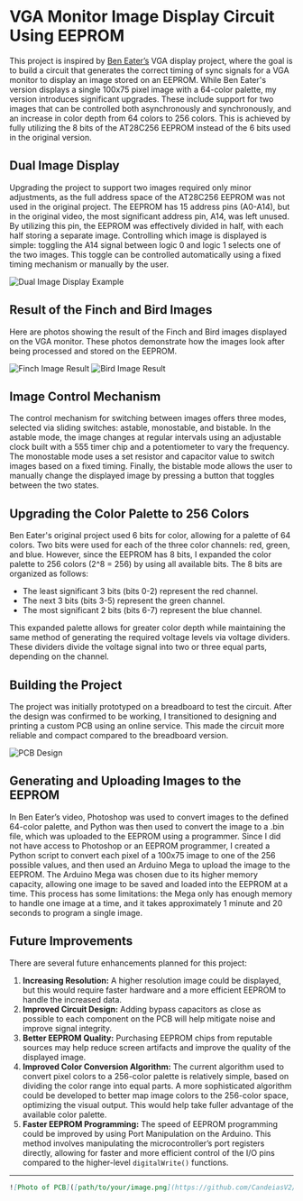 # VGA Monitor Image Display Circuit Using EEPROM
This project is inspired by [Ben Eater’s](https://eater.net/vga) VGA display project, where the goal is to build a circuit that generates the correct timing of sync signals for a VGA monitor to display an image stored on an EEPROM. While Ben Eater's version displays a single 100x75 pixel image with a 64-color palette, my version introduces significant upgrades. These include support for two images that can be controlled both asynchronously and synchronously, and an increase in color depth from 64 colors to 256 colors. This is achieved by fully utilizing the 8 bits of the AT28C256 EEPROM instead of the 6 bits used in the original version.

## Dual Image Display
Upgrading the project to support two images required only minor adjustments, as the full address space of the AT28C256 EEPROM was not used in the original project. The EEPROM has 15 address pins (A0-A14), but in the original video, the most significant address pin, A14, was left unused. By utilizing this pin, the EEPROM was effectively divided in half, with each half storing a separate image. Controlling which image is displayed is simple: toggling the A14 signal between logic 0 and logic 1 selects one of the two images. This toggle can be controlled automatically using a fixed timing mechanism or manually by the user.

![Dual Image Display Example](https://github.com/CandeiasV2/VideoCard/blob/main/Dual%20Image.gif)

## Result of the Finch and Bird Images
Here are photos showing the result of the Finch and Bird images displayed on the VGA monitor. These photos demonstrate how the images look after being processed and stored on the EEPROM.

![Finch Image Result](https://github.com/CandeiasV2/VideoCard/blob/main/Finch%20Result.jpg)
![Bird Image Result](https://github.com/CandeiasV2/VideoCard/blob/main/Bird%20Result.jpg)

## Image Control Mechanism
The control mechanism for switching between images offers three modes, selected via sliding switches: astable, monostable, and bistable. In the astable mode, the image changes at regular intervals using an adjustable clock built with a 555 timer chip and a potentiometer to vary the frequency. The monostable mode uses a set resistor and capacitor value to switch images based on a fixed timing. Finally, the bistable mode allows the user to manually change the displayed image by pressing a button that toggles between the two states.

## Upgrading the Color Palette to 256 Colors
Ben Eater's original project used 6 bits for color, allowing for a palette of 64 colors. Two bits were used for each of the three color channels: red, green, and blue. However, since the EEPROM has 8 bits, I expanded the color palette to 256 colors (2^8 = 256) by using all available bits. The 8 bits are organized as follows:

- The least significant 3 bits (bits 0-2) represent the red channel.
- The next 3 bits (bits 3-5) represent the green channel.
- The most significant 2 bits (bits 6-7) represent the blue channel.

This expanded palette allows for greater color depth while maintaining the same method of generating the required voltage levels via voltage dividers. These dividers divide the voltage signal into two or three equal parts, depending on the channel.

## Building the Project
The project was initially prototyped on a breadboard to test the circuit. After the design was confirmed to be working, I transitioned to designing and printing a custom PCB using an online service. This made the circuit more reliable and compact compared to the breadboard version.

![PCB Design](https://github.com/CandeiasV2/VideoCard/blob/main/PCB_VideoCard/3D_VideoCard_PCB_FrontAngle.png)

## Generating and Uploading Images to the EEPROM
In Ben Eater’s video, Photoshop was used to convert images to the defined 64-color palette, and Python was then used to convert the image to a .bin file, which was uploaded to the EEPROM using a programmer. Since I did not have access to Photoshop or an EEPROM programmer, I created a Python script to convert each pixel of a 100x75 image to one of the 256 possible values, and then used an Arduino Mega to upload the image to the EEPROM. The Arduino Mega was chosen due to its higher memory capacity, allowing one image to be saved and loaded into the EEPROM at a time. This process has some limitations: the Mega only has enough memory to handle one image at a time, and it takes approximately 1 minute and 20 seconds to program a single image.

## Future Improvements
There are several future enhancements planned for this project:

1. **Increasing Resolution:** A higher resolution image could be displayed, but this would require faster hardware and a more efficient EEPROM to handle the increased data.
2. **Improved Circuit Design:** Adding bypass capacitors as close as possible to each component on the PCB will help mitigate noise and improve signal integrity.
3. **Better EEPROM Quality:** Purchasing EEPROM chips from reputable sources may help reduce screen artifacts and improve the quality of the displayed image.
4. **Improved Color Conversion Algorithm:** The current algorithm used to convert pixel colors to a 256-color palette is relatively simple, based on dividing the color range into equal parts. A more sophisticated algorithm could be developed to better map image colors to the 256-color space, optimizing the visual output. This would help take fuller advantage of the available color palette.
5. **Faster EEPROM Programming:** The speed of EEPROM programming could be improved by using Port Manipulation on the Arduino. This method involves manipulating the microcontroller’s port registers directly, allowing for faster and more efficient control of the I/O pins compared to the higher-level `digitalWrite()` functions.

---

```markdown
![Photo of PCB]([path/to/your/image.png](https://github.com/CandeiasV2/VideoCard/blob/main/Photo%20of%20PCB.jpg))

